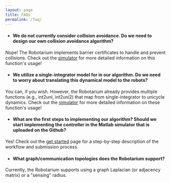 ```yaml
---
layout: page
title: FAQs
permalink: /faq/
---
```


* #### **We do not currently consider collision avoidance.  Do we need to design our own collision avoidance algorithm?**
Nope!  The Robotarium implements barrier certificates to handle and prevent collisions.  Check out the [simulator](https://github.com/robotarium/robotarium-matlab-simulator) for more detailed information on this function's usage!

* #### **We utilize a single-integrator model for in our algorithm. Do we need to worry about translating this dynamical model to the robots?**
You can, if you wish.  However, the Robotarium already provides multiple functions (e.g., int2uni, int2uni2) that map from single-integrator to unicycle dynamics.  Check out the [simulator](https://github.com/robotarium/robotarium-matlab-simulator) for more detailed information on these function's usage!  

* #### **What are the first steps to implementing our algorithm?  Should we start implementing the controller in the Matlab simulator that is uploaded on the Github?**
Yes!  Check out the [get started](/get_started/) page for a step-by-step description of the workflow and submission process.

* #### **What graph/communication topologies does the Robotarium support?**
Currently, the Robotarium supports using a graph Laplacian (or adjacency matrix) or a "sensing" radius.
